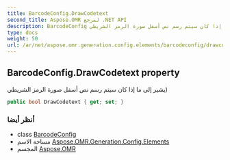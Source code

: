 ```yaml
---
title: BarcodeConfig.DrawCodetext
second_title: Aspose.OMR لمرجع .NET API
description: BarcodeConfig ملكية. يشير إلى ما إذا كان سيتم رسم نص أسفل صورة الرمز الشريطي
type: docs
weight: 50
url: /ar/net/aspose.omr.generation.config.elements/barcodeconfig/drawcodetext/
---
```

## BarcodeConfig.DrawCodetext property

يشير إلى ما إذا كان سيتم رسم نص أسفل صورة الرمز الشريطي)

```csharp
public bool DrawCodetext { get; set; }
```

### أنظر أيضا

* class [BarcodeConfig](../)
* مساحة الاسم [Aspose.OMR.Generation.Config.Elements](../../barcodeconfig/)
* المجسم [Aspose.OMR](../../../)


